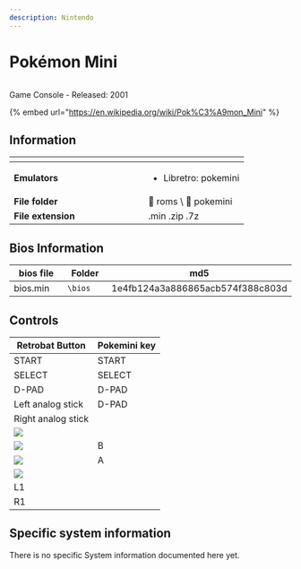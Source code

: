```yaml
---
description: Nintendo
---
```


# Pokémon Mini

<div align="left">

<figure><img src="https://i.imgur.com/wvxbHej.png" alt=""><figcaption></figcaption></figure>

</div>

Game Console - Released: 2001

{% embed url="https://en.wikipedia.org/wiki/Pok%C3%A9mon_Mini" %}

## Information

<table data-header-hidden><thead><tr><th width="224"></th><th></th></tr></thead><tbody><tr><td><strong>Emulators</strong></td><td><ul><li>Libretro: pokemini</li></ul></td></tr><tr><td><strong>File folder</strong></td><td><span data-gb-custom-inline data-tag="emoji" data-code="1f4c2">📂</span> roms \ <span data-gb-custom-inline data-tag="emoji" data-code="1f4c2">📂</span> pokemini</td></tr><tr><td><strong>File extension</strong></td><td>.min .zip .7z</td></tr></tbody></table>

## Bios Information

<table><thead><tr><th width="224">bios file</th><th width="179">Folder</th><th>md5</th></tr></thead><tbody><tr><td>bios.min</td><td><code>\bios</code></td><td>1e4fb124a3a886865acb574f388c803d</td></tr></tbody></table>

## Controls

| Retrobat Button                                   | Pokemini key |
| ------------------------------------------------- | ------------ |
| START                                             | START        |
| SELECT                                            | SELECT       |
| D-PAD                                             | D-PAD        |
| Left analog stick                                 | D-PAD        |
| Right analog stick                                |              |
| ![](<../../../../.gitbook/assets/image (43).png>) |              |
| ![](<../../../../.gitbook/assets/image (25).png>) | B            |
| ![](<../../../../.gitbook/assets/image (11).png>) | A            |
| ![](<../../../../.gitbook/assets/image (45).png>) |              |
| L1                                                |              |
| R1                                                |              |

## Specific system information

There is no specific System information documented here yet.
